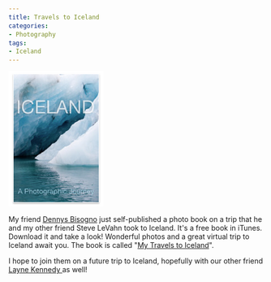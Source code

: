 ```yaml
---
title: Travels to Iceland
categories:
- Photography
tags:
- Iceland
---
```


[![](/assets/posts/2012/My-Travels-to-Iceland.png)](http://itunes.apple.com/us/book/my-travels-to-iceland/id513522125?mt=11)

My friend [Dennys Bisogno](http://www.dennysphoto.com/) just self-published a photo book on a trip that he and my other friend Steve LeVahn took to Iceland. It's a free book in iTunes. Download it and take a look! Wonderful photos and a great virtual trip to Iceland await you. The book is called "[My Travels to Iceland](http://itunes.apple.com/us/book/my-travels-to-iceland/id513522125?mt=11)".

I hope to join them on a future trip to Iceland, hopefully with our other friend [Layne Kennedy ](http://www.laynekennedy.com/)as well!
